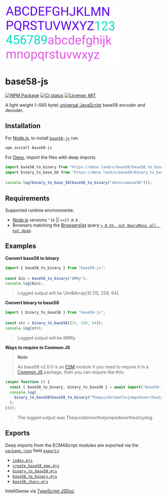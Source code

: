 ![base58 logo](https://raw.githubusercontent.com/pur3miish/base58/main/static/base58.svg)

# base58-js

[![NPM Package](https://img.shields.io/npm/v/base58-js.svg)](https://www.npmjs.org/package/base58-js) [![CI status](https://github.com/pur3miish/base58-js/workflows/CI/badge.svg)](https://github.com/pur3miish/base58-js/actions) [![License: MIT](https://img.shields.io/badge/License-MIT-yellow.svg)](https://github.com/pur3miish/base58-js/blob/main/LICENSE)

A light weight (\~560 byte) [universal JavaScript](https://en.wikipedia.org/wiki/Isomorphic_JavaScript) base58 encoder and decoder.

## Installation

For [Node.js](https://nodejs.org), to install [`base58-js`](https://npm.im/base58-js) run:

```sh
npm install base58-js
```

For [Deno](https://deno.land/), import the files with deep imports.

```js
import base58_to_binary from "https://deno.land/x/base58/base58_to_binary.mjs";
import binary_to_base_58 from "https://deno.land/x/base58/binary_to_base58.mjs";

console.log(binary_to_base_58(base58_to_binary("denoisabase58")));
```

## Requirements

Supported runtime environments:

- [Node.js](https://nodejs.org) versions `^16` || `>=17.0.0` .
- Browsers matching the [Browserslist](https://browsersl.ist) query [`> 0.5%, not OperaMini all, not dead`](https://browsersl.ist/?q=%3E+0.5%25%2C+not+OperaMini+all%2C+not+dead).

## Examples

**Convert base58 to binary**

```js
import { base58_to_binary } from "base58-js";

const bin = base58_to_binary("6MRy");
console.log(bin);
```

> Logged output will be Uint8Array(3) [15, 239, 64].

**Convert binary to base58**

```js
import { binary_to_base58 } from "base58-js";

const str = binary_to_base58([15, 239, 64]);
console.log(str);
```

> Logged output will be 6MRy.

**Ways to require in Common JS**

> **Note**
>
> As base58 v2.0.0 is an [ESM](https://nodejs.org/docs/latest-v16.x/api/esm.html) module if you need to require it in a [Common JS](https://nodejs.org/docs/latest-v16.x/api/modules.html) package, then you can require like this:

```js
(async function () {
  const { base58_to_binary, binary_to_base58 } = await import("base58-js");
  console.log(
    binary_to_base58(base58_to_binary("Thequickbrownfoxjumpedoverthea1zydog"))
  );
})();
```

> The logged output was Thequickbrownfoxjumpedoverthea1zydog.

## Exports

Deep imports from the ECMAScript modules are exported via the [`package.json`](./package.json) field [`exports`](https://nodejs.org/api/packages.html#exports):

- [`index.mjs`](./index.mjs)
- [`create_base58_map.mjs`](./create_base58_map.mjs)
- [`binary_to_base58.mjs`](./binary_to_base58.mjs)
- [`base58_to_binary.mjs`](./base58_to_binary.mjs)
- [`base58_chars.mjs`](./base58_chars.mjs)

IntelliSense via [TypeScript JSDoc](https://www.typescriptlang.org/docs/handbook/jsdoc-supported-types.html).
